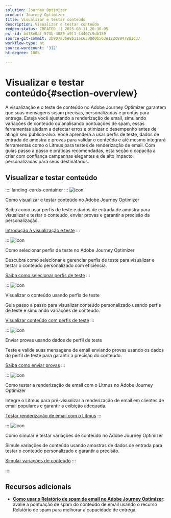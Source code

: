 ```yaml
---
solution: Journey Optimizer
product: Journey Optimizer
title: Visualizar e testar conteúdo
description: Visualizar e testar conteúdo
redpen-status: CREATED_||_2025-08-11_20-30-05
exl-id: bd78e0af-573b-4880-a9f1-44467c9db159
source-git-commit: 2b907a3be8b11ac6308d0b563e122c88478d1d37
workflow-type: ht
source-wordcount: '312'
ht-degree: 100%

---
```


# Visualizar e testar conteúdo{#section-overview}

A visualização e o teste de conteúdo no Adobe Journey Optimizer garantem que suas mensagens sejam precisas, personalizadas e prontas para entrega. Esteja você ajustando a renderização de email, simulando variações de conteúdo ou analisando pontuações de spam, essas ferramentas ajudam a detectar erros e otimizar o desempenho antes de atingir seu público-alvo. Você aprenderá a usar perfis de teste, dados de entrada de amostra e provas para validar o conteúdo e até mesmo integrará ferramentas como o Litmus para testes de renderização de email. Com guias passo a passo e práticas recomendadas, esta seção o capacita a criar com confiança campanhas elegantes e de alto impacto, personalizadas para seus destinatários.

## Visualizar e testar conteúdo

:::: landing-cards-container
:::
![icon](https://cdn.experienceleague.adobe.com/icons/circle-play.svg)

Como visualizar e testar conteúdo no Adobe Journey Optimizer

Saiba como usar perfis de teste e dados de entrada de amostra para visualizar e testar o conteúdo, enviar provas e garantir a precisão da personalização.

[Introdução à visualização e teste](../using/content-management/preview-test.md)
:::

:::
![icon](https://cdn.experienceleague.adobe.com/icons/list-check.svg)

Como selecionar perfis de teste no Adobe Journey Optimizer

Descubra como selecionar e gerenciar perfis de teste para visualizar e testar o conteúdo personalizado com eficiência.

[Saiba como selecionar perfis de teste](../using/content-management/test-profiles.md)
:::

:::
![icon](https://cdn.experienceleague.adobe.com/icons/bullseye.svg)

Visualizar o conteúdo usando perfis de teste

Guia passo a passo para visualizar conteúdo personalizado usando perfis de teste e simulando variações de conteúdo.

[Visualizar conteúdo com perfis de teste](../using/content-management/preview.md)
:::

:::
![icon](https://cdn.experienceleague.adobe.com/icons/envelope.svg)

Enviar provas usando dados de perfil de teste

Teste e valide suas mensagens de email enviando provas usando os dados do perfil de teste para garantir a precisão do conteúdo.

[Saiba como enviar provas](../using/content-management/proofs.md)
:::

:::
![icon](https://cdn.experienceleague.adobe.com/icons/eye.svg)

Como testar a renderização de email com o Litmus no Adobe Journey Optimizer

Integre o Litmus para pré-visualizar a renderização de email em clientes de email populares e garantir a exibição adequada.

[Testar renderização de email com o Litmus](../using/content-management/rendering.md)
:::

:::
![icon](https://cdn.experienceleague.adobe.com/icons/code-branch.svg)

Como simular e testar variações de conteúdo no Adobe Journey Optimizer

Simule variações de conteúdo usando amostras de dados de entrada para testar o conteúdo personalizado e garantir a precisão.

[Simular variações de conteúdo](../using/test-approve/simulate-sample-input.md)
:::

::::


## Recursos adicionais

- **[Como usar o Relatório de spam de email no Adobe Journey Optimizer](../using/content-management/spam-report.md)**: avalie a pontuação de spam do conteúdo de email usando o recurso Relatório de spam para melhorar a capacidade de entrega.
